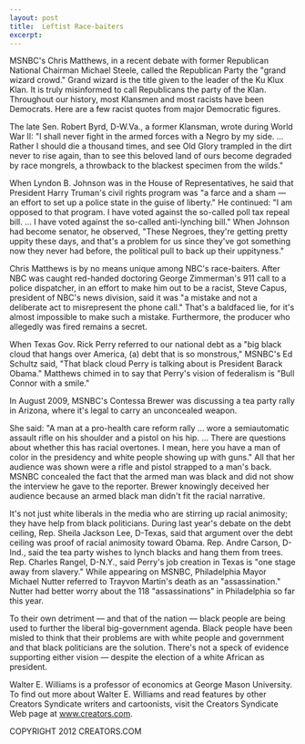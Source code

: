 ```yaml
---
layout: post
title:  Leftist Race-baiters
excerpt:
---
```


MSNBC's Chris Matthews, in a recent debate with former Republican National Chairman Michael Steele, called the Republican Party the "grand wizard crowd." Grand wizard is the title given to the leader of the Ku Klux Klan. It is truly misinformed to call Republicans the party of the Klan. Throughout our history, most Klansmen and most racists have been Democrats. Here are a few racist quotes from major Democratic figures.

The late Sen. Robert Byrd, D-W.Va., a former Klansman, wrote during World War II: "I shall never fight in the armed forces with a Negro by my side. ... Rather I should die a thousand times, and see Old Glory trampled in the dirt never to rise again, than to see this beloved land of ours become degraded by race mongrels, a throwback to the blackest specimen from the wilds."

When Lyndon B. Johnson was in the House of Representatives, he said that President Harry Truman's civil rights program was "a farce and a sham — an effort to set up a police state in the guise of liberty." He continued: "I am opposed to that program. I have voted against the so-called poll tax repeal bill. ... I have voted against the so-called anti-lynching bill." When Johnson had become senator, he observed, "These Negroes, they're getting pretty uppity these days, and that's a problem for us since they've got something now they never had before, the political pull to back up their uppityness."

Chris Matthews is by no means unique among NBC's race-baiters. After NBC was caught red-handed doctoring George Zimmerman's 911 call to a police dispatcher, in an effort to make him out to be a racist, Steve Capus, president of NBC's news division, said it was "a mistake and not a deliberate act to misrepresent the phone call." That's a baldfaced lie, for it's almost impossible to make such a mistake. Furthermore, the producer who allegedly was fired remains a secret.

When Texas Gov. Rick Perry referred to our national debt as a "big black cloud that hangs over America, (a) debt that is so monstrous," MSNBC's Ed Schultz said, "That black cloud Perry is talking about is President Barack Obama." Matthews chimed in to say that Perry's vision of federalism is "Bull Connor with a smile."

In August 2009, MSNBC's Contessa Brewer was discussing a tea party rally in Arizona, where it's legal to carry an unconcealed weapon.

 She said: "A man at a pro-health care reform rally ... wore a semiautomatic assault rifle on his shoulder and a pistol on his hip. ... There are questions about whether this has racial overtones. I mean, here you have a man of color in the presidency and white people showing up with guns." All that her audience was shown were a rifle and pistol strapped to a man's back. MSNBC concealed the fact that the armed man was black and did not show the interview he gave to the reporter. Brewer knowingly deceived her audience because an armed black man didn't fit the racial narrative.

It's not just white liberals in the media who are stirring up racial animosity; they have help from black politicians. During last year's debate on the debt ceiling, Rep. Sheila Jackson Lee, D-Texas, said that argument over the debt ceiling was proof of racial animosity toward Obama. Rep. Andre Carson, D-Ind., said the tea party wishes to lynch blacks and hang them from trees. Rep. Charles Rangel, D-N.Y., said Perry's job creation in Texas is "one stage away from slavery." While appearing on MSNBC, Philadelphia Mayor Michael Nutter referred to Trayvon Martin's death as an "assassination." Nutter had better worry about the 118 "assassinations" in Philadelphia so far this year.

To their own detriment — and that of the nation — black people are being used to further the liberal big-government agenda. Black people have been misled to think that their problems are with white people and government and that black politicians are the solution. There's not a speck of evidence supporting either vision — despite the election of a white African as president.

Walter E. Williams is a professor of economics at George Mason University. To find out more about Walter E. Williams and read features by other Creators Syndicate writers and cartoonists, visit the Creators Syndicate Web page at www.creators.com.

COPYRIGHT 2012 CREATORS.COM
